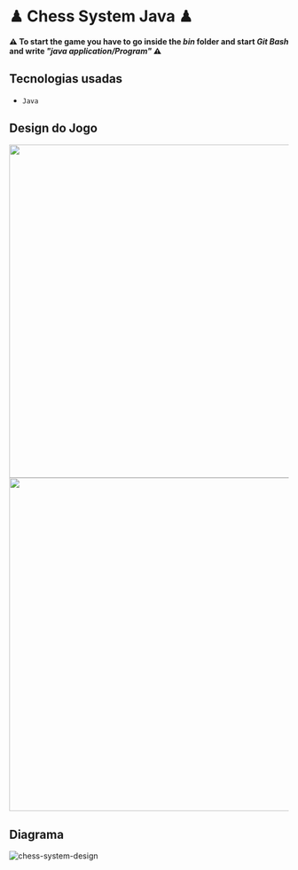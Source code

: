 # ♟ Chess System Java ♟
####  ⚠ To start the game you have to go inside the *bin* folder and start *Git Bash* and write *"java application/Program"* ⚠

## Tecnologias usadas
- `Java`

## Design do Jogo 
<div align="center">
  <img height="600em" src="https://user-images.githubusercontent.com/89430801/175829813-614bafdc-cdf0-45c7-807f-87425068a512.png"/>
  <img height="600em" src="https://user-images.githubusercontent.com/89430801/175829807-082464d2-6c02-4d07-b50d-75ceeb5f4758.png"/>
</div>

## Diagrama
![chess-system-design](https://user-images.githubusercontent.com/89430801/156904625-67fb1526-2b85-4be5-8f44-c684127d5cdc.png)
